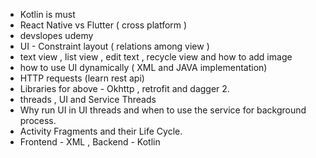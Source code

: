 
- Kotlin is must
- React Native vs Flutter ( cross platform )
- devslopes udemy
- UI - Constraint layout ( relations among view ) 
- text view , list view , edit text , recycle view and how to add image  
- how to use UI dynamically ( XML and JAVA implementation)
- HTTP requests (learn rest api)
- Libraries for above - Okhttp , retrofit  and dagger 2.
- threads , UI and Service Threads
- Why run UI in UI threads and when to use the service for background process.
- Activity Fragments and their Life Cycle.
- Frontend - XML , Backend - Kotlin